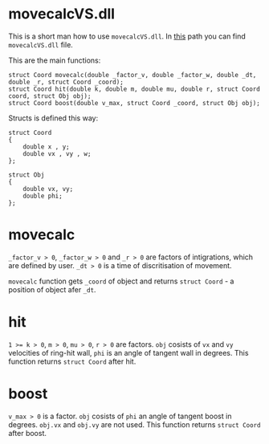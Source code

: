 # movecalcVS.dll
This is a short man how to use ``movecalcVS.dll``.
In [this](https://github.com/project4sem/AeroHockey/tree/master/physics/movecalcVS/x64/Release) path you can find ``movecalcVS.dll`` file.

This are the main functions: 
```
struct Coord movecalc(double _factor_v, double _factor_w, double _dt, double _r, struct Coord _coord);
struct Coord hit(double k, double m, double mu, double r, struct Coord coord, struct Obj obj);
struct Coord boost(double v_max, struct Coord _coord, struct Obj obj);
```
Structs is defined this way:
```
struct Coord
{
    double x , y;
    double vx , vy , w;
};

struct Obj
{
	double vx, vy;
	double phi;
};
```

# movecalc
``_factor_v > 0``, ``_factor_w > 0`` and ``_r > 0`` are factors of intigrations, which are defined by user.
``_dt > 0`` is a time of discritisation of movement.

``movecalc`` function gets ``_coord`` of object and returns ``struct Coord`` - a position of object afer ``_dt``.

# hit
``1 >= k > 0``, ``m > 0``, ``mu > 0``, ``r > 0`` are factors. 
``obj`` cosists of ``vx`` and ``vy`` velocities of ring-hit wall, ``phi`` is an angle of tangent wall in degrees.
This function returns ``struct Coord`` after hit.

# boost
``v_max > 0`` is a factor.
``obj`` cosists of ``phi`` an angle of tangent boost in degrees.
``obj.vx`` and ``obj.vy`` are not used.
This function returns ``struct Coord`` after boost.
